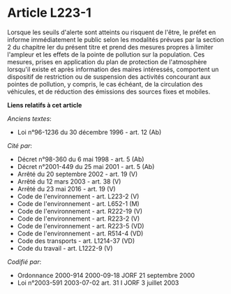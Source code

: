 # Article L223-1

Lorsque les seuils d'alerte sont atteints ou risquent de l'être, le préfet en informe immédiatement le public selon les
modalités prévues par la section 2 du chapitre Ier du présent titre et prend des mesures propres à limiter l'ampleur et les
effets de la pointe de pollution sur la population. Ces mesures, prises en application du plan de protection de l'atmosphère
lorsqu'il existe et après information des maires intéressés, comportent un dispositif de restriction ou de suspension des
activités concourant aux pointes de pollution, y compris, le cas échéant, de la circulation des véhicules, et de réduction
des émissions des sources fixes et mobiles.

**Liens relatifs à cet article**

_Anciens textes_:

  - Loi n°96-1236 du 30 décembre 1996 - art. 12 (Ab)

_Cité par_:

  - Décret n°98-360 du 6 mai 1998 - art. 5 (Ab)
  - Décret n°2001-449 du 25 mai 2001 - art. 5 (Ab)
  - Arrêté du 20 septembre 2002 - art. 19 (V)
  - Arrêté du 12 mars 2003 - art. 38 (V)
  - Arrêté du 23 mai 2016 - art. 19 (V)
  - Code de l'environnement - art. L223-2 (V)
  - Code de l'environnement - art. L652-1 (M)
  - Code de l'environnement - art. R222-19 (V)
  - Code de l'environnement - art. R223-2 (V)
  - Code de l'environnement - art. R223-5 (VD)
  - Code de l'environnement - art. R514-4 (VD)
  - Code des transports - art. L1214-37 (VD)
  - Code du travail - art. L1222-9 (V)

_Codifié par_:

  - Ordonnance 2000-914 2000-09-18 JORF 21 septembre 2000
  - Loi n°2003-591 2003-07-02 art. 31 I JORF 3 juillet 2003
